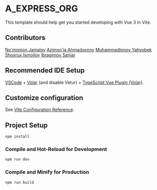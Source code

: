 # A_EXPRESS_ORG

This template should help get you started developing with Vue 3 in Vite.

## Contributors

[No'monjon Jamalov](https://github.com/Jamalov07)
[Azimxo'ja Ahmadxonov](https://github.com/Azimkhoja)
[Muhammadjonov Yahyobek](https://github.com/muhammadyahyodev)
[Shoxrux Ismoilov](https://github.com/IsmoiloF)
[Ibragimov Sanjar](https://github.com/Ibrag1mof)


## Recommended IDE Setup

[VSCode](https://code.visualstudio.com/) + [Volar](https://marketplace.visualstudio.com/items?itemName=Vue.volar) (and disable Vetur) + [TypeScript Vue Plugin (Volar)](https://marketplace.visualstudio.com/items?itemName=Vue.vscode-typescript-vue-plugin).

## Customize configuration

See [Vite Configuration Reference](https://vitejs.dev/config/).

## Project Setup

```sh
npm install
```

### Compile and Hot-Reload for Development

```sh
npm run dev
```

### Compile and Minify for Production

```sh
npm run build
```
